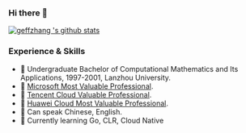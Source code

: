 ### Hi there 👋
[![geffzhang 's github stats](https://github-readme-stats.vercel.app/api?username=geffzhang&show_icons=true&icon_color=199861&count_private=true&include_all_commits=true)](https://github.com/geffzhang)

### Experience & Skills

- 🏫 Undergraduate Bachelor of Computational Mathematics and Its Applications, 1997-2001, Lanzhou University. 
- 👯 [Microsoft Most Valuable Professional](https://mvp.microsoft.com/zh-cn/mvp/Shanyou%20Zhang-33797). 
- 👯 [Tencent Cloud Valuable Professional](https://cloud.tencent.com/tvp/47).
- 👯 [Huawei Cloud Most Valuable Professional](https://developer.huaweicloud.com/mvp/member).
- 💬 Can speak Chinese, English. 
- 🌱 Currently learning Go, CLR, Cloud Native 

